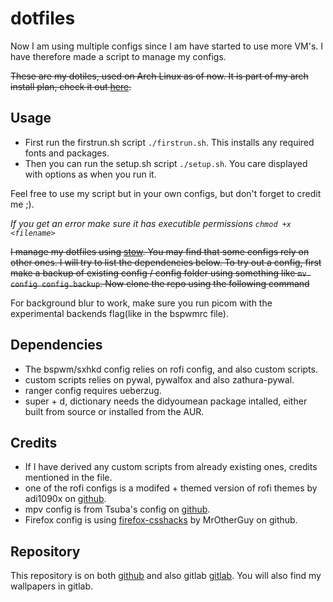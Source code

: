 # dotfiles

Now I am using multiple configs since I am have started to use more VM's. I have therefore made a script to manage my configs.

~~These are my dotiles, used on Arch Linux as of now. It is part of my arch install plan, check it out [here](https://github.com/hegde-atri/arch-install).~~

## Usage

- First run the firstrun.sh script `./firstrun.sh`. This installs any required fonts and packages.
- Then you can run the setup.sh script `./setup.sh`. You care displayed with options as when you run it.

Feel free to use my script but in your own configs, but don't forget to credit me ;).

*If you get an error make sure it has executible permissions `chmod +x <filename>`*

~~I manage my dotfiles using [stow](https://www.gnu.org/software/stow/). You may find that some configs rely on other ones. I will try to list the dependencies below. To try out a config, first make a backup of existing config / config folder using something like `mv config config.backup`. Now clone the repo using the following command~~

For background blur to work, make sure you run picom with the experimental backends flag(like in the bspwmrc file).

## Dependencies

- The bspwm/sxhkd config relies on rofi config, and also custom scripts.
- custom scripts relies on pywal, pywalfox and also zathura-pywal.
- ranger config requires ueberzug.
- super + d, dictionary needs the didyoumean package intalled, either built from source or installed from the AUR.

## Credits

- If I have derived any custom scripts from already existing ones, credits mentioned in the file.
- one of the rofi configs is a modifed + themed version of rofi themes by adi1090x on [github](https://github.com/adi1090x/rofi).
- mpv config is from Tsuba's config on [github](https://github.com/Tsubajashi/mpv-settings).
- Firefox config is using [firefox-csshacks](https://github.com/MrOtherGuy/firefox-csshacks.git) by MrOtherGuy on github.

## Repository

This repository is on both [github](https://github.com/hegde-atri/.dotfiles) and also gitlab [gitlab](https://gitlab.com/linux_things). You will also find my wallpapers in gitlab.
